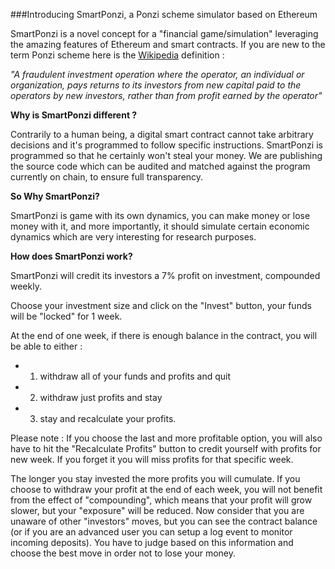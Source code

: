 
###Introducing SmartPonzi, a Ponzi scheme simulator based on Ethereum

SmartPonzi is a novel concept for a "financial game/simulation" leveraging the amazing features of Ethereum and smart contracts. 
If you are new to the term Ponzi scheme here is the [Wikipedia](https://en.wikipedia.org/wiki/Ponzi_scheme) definition :  

*"A fraudulent investment operation where the operator, an individual or organization, pays returns to its investors from new capital paid to the operators by new investors, rather than from profit earned by the operator"*


**Why is SmartPonzi different ?**

Contrarily to a human being, a digital smart contract cannot take arbitrary decisions and it's programmed to follow specific instructions. 
SmartPonzi is programmed so that he certainly won't steal your money.  We are publishing the source code which can be audited and matched against the program currently on chain, to ensure full transparency.

**So Why SmartPonzi?**

SmartPonzi is game with its own dynamics, you can make money or lose money with it, and more importantly, it should simulate certain economic dynamics which are very interesting for research purposes.

**How does SmartPonzi work?**


SmartPonzi will credit its investors a 7% profit on investment, compounded weekly.

Choose your investment size and click on the "Invest" button, your funds will be "locked"  for 1 week. 

At the end of one week, if there is enough balance in the contract, you will be able to either :

* 1) withdraw all of your funds and profits and quit 
* 2) withdraw just profits and stay
* 3) stay and recalculate your profits. 

Please note : If you choose the last and more profitable option, you will also have to hit the "Recalculate Profits" button to credit yourself with profits for new week. If you forget it you will miss profits for that specific week.

The longer you stay invested the more profits you will cumulate. If you choose to withdraw your profit at the end of each week, you will not benefit from the effect of "compounding", which means that your profit will grow slower, but your "exposure" will be reduced. Now consider that you are unaware of other "investors" moves, but you can see the contract balance (or if you are an advanced user you can setup a log event to monitor incoming deposits). You have to judge based on this information and choose the best move in order not to lose your money. 
